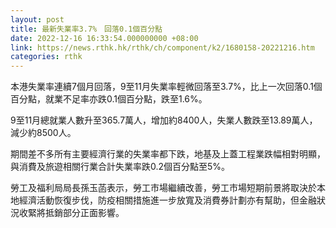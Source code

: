 ```yaml
---
layout: post
title: 最新失業率3.7%　回落0.1個百分點
date: 2022-12-16 16:33:54.000000000 +08:00
link: https://news.rthk.hk/rthk/ch/component/k2/1680158-20221216.htm
categories: rthk
---
```


本港失業率連續7個月回落，9至11月失業率輕微回落至3.7%，比上一次回落0.1個百分點，就業不足率亦跌0.1個百分點，跌至1.6%。

9至11月總就業人數升至365.7萬人，增加約8400人，失業人數跌至13.89萬人，減少約8500人。

期間差不多所有主要經濟行業的失業率都下跌，地基及上蓋工程業跌幅相對明顯，與消費及旅遊相關行業合計失業率跌0.2個百分點至5%。

勞工及福利局局長孫玉菡表示，勞工市場繼續改善，勞工市場短期前景將取決於本地經濟活動恢復步伐，防疫相關措施進一步放寬及消費券計劃亦有幫助，但金融狀況收緊將抵銷部分正面影響。
